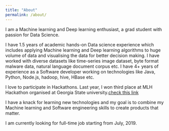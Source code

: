 ```yaml
---
title: "About"
permalink: /about/
---
```


I am a Machine learning and Deep learning enthusiast, a grad student with passion for Data Science.

I have 1.5 years of academic hands-on Data science experience which includes applying Machine learning and Deep learning algorithms to huge volume of data and visualising the data for better decision making. I have worked with diverse datasets like time-series image dataset, byte format malware data, natural language document corpus etc. I have 4+ years of experience as a Software developer working on technologies like Java, Python, Node.js, hadoop, hive, HBase etc. 

I love to participate in Hackathons. Last year, I won third place at MLH Hackathon organised at Georgia State university.[check this link](http://www.cs.uga.edu/news/stories/2018/cs-students-win-3rd-place-gsu-hackathon)

I have a knack for learning new technologies and my goal is to combine my Machine learning and Software engineering skills to create products that matter.

I am currently looking for full-time job starting from July, 2019.
